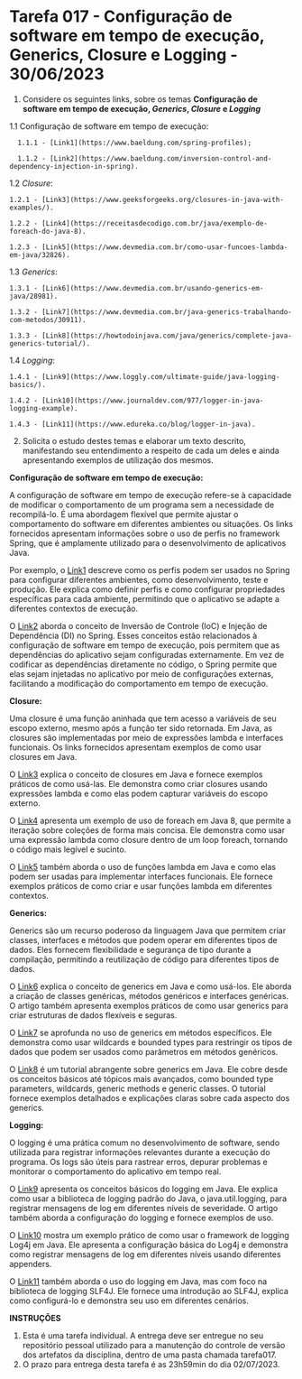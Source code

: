 # Tarefa 017 - Configuração de software em tempo de execução, Generics, Closure e Logging - 30/06/2023

1. Considere os seguintes links, sobre os temas **Configuração de software em tempo de execução, _Generics_, _Closure_ e _Logging_**

  1.1 Configuração de software em tempo de execução:

      1.1.1 - [Link1](https://www.baeldung.com/spring-profiles);

      1.1.2 - [Link2](https://www.baeldung.com/inversion-control-and-dependency-injection-in-spring).

  1.2 _Closure_:

    1.2.1 - [Link3](https://www.geeksforgeeks.org/closures-in-java-with-examples/).

    1.2.2 - [Link4](https://receitasdecodigo.com.br/java/exemplo-de-foreach-do-java-8).

    1.2.3 - [Link5](https://www.devmedia.com.br/como-usar-funcoes-lambda-em-java/32826).

  1.3 _Generics_:

    1.3.1 - [Link6](https://www.devmedia.com.br/usando-generics-em-java/28981).

    1.3.2 - [Link7](https://www.devmedia.com.br/java-generics-trabalhando-com-metodos/30911).

    1.3.3 - [Link8](https://howtodoinjava.com/java/generics/complete-java-generics-tutorial/).

  1.4 _Logging_:

    1.4.1 - [Link9](https://www.loggly.com/ultimate-guide/java-logging-basics/).

    1.4.2 - [Link10](https://www.journaldev.com/977/logger-in-java-logging-example).

    1.4.3 - [Link11](https://www.edureka.co/blog/logger-in-java).

2. Solicita o estudo destes temas e elaborar um texto descrito, manifestando seu entendimento a respeito de cada um deles e ainda apresentando exemplos de utilização dos mesmos.

<p>
<strong>Configuração de software em tempo de execução:</strong>

A configuração de software em tempo de execução refere-se à capacidade de modificar o comportamento de um programa sem a necessidade de recompilá-lo. É uma abordagem flexível que permite ajustar o comportamento do software em diferentes ambientes ou situações. Os links fornecidos apresentam informações sobre o uso de perfis no framework Spring, que é amplamente utilizado para o desenvolvimento de aplicativos Java.

Por exemplo, o [Link1](https://www.baeldung.com/spring-profiles) descreve como os perfis podem ser usados no Spring para configurar diferentes ambientes, como desenvolvimento, teste e produção. Ele explica como definir perfis e como configurar propriedades específicas para cada ambiente, permitindo que o aplicativo se adapte a diferentes contextos de execução.

O [Link2](https://www.baeldung.com/inversion-control-and-dependency-injection-in-spring) aborda o conceito de Inversão de Controle (IoC) e Injeção de Dependência (DI) no Spring. Esses conceitos estão relacionados à configuração de software em tempo de execução, pois permitem que as dependências do aplicativo sejam configuradas externamente. Em vez de codificar as dependências diretamente no código, o Spring permite que elas sejam injetadas no aplicativo por meio de configurações externas, facilitando a modificação do comportamento em tempo de execução.

<strong>Closure:</strong>

Uma closure é uma função aninhada que tem acesso a variáveis de seu escopo externo, mesmo após a função ter sido retornada. Em Java, as closures são implementadas por meio de expressões lambda e interfaces funcionais. Os links fornecidos apresentam exemplos de como usar closures em Java.

O [Link3](https://www.geeksforgeeks.org/closures-in-java-with-examples/) explica o conceito de closures em Java e fornece exemplos práticos de como usá-las. Ele demonstra como criar closures usando expressões lambda e como elas podem capturar variáveis do escopo externo.

O [Link4](https://receitasdecodigo.com.br/java/exemplo-de-foreach-do-java-8) apresenta um exemplo de uso de foreach em Java 8, que permite a iteração sobre coleções de forma mais concisa. Ele demonstra como usar uma expressão lambda como closure dentro de um loop foreach, tornando o código mais legível e sucinto.

O [Link5](https://www.devmedia.com.br/como-usar-funcoes-lambda-em-java/32826) também aborda o uso de funções lambda em Java e como elas podem ser usadas para implementar interfaces funcionais. Ele fornece exemplos práticos de como criar e usar funções lambda em diferentes contextos.

<strong>Generics:</strong>

Generics são um recurso poderoso da linguagem Java que permitem criar classes, interfaces e métodos que podem operar em diferentes tipos de dados. Eles fornecem flexibilidade e segurança de tipo durante a compilação, permitindo a reutilização de código para diferentes tipos de dados.

O [Link6](https://www.devmedia.com.br/usando-generics-em-java/28981) explica o conceito de generics em Java e como usá-los. Ele aborda a criação de classes genéricas, métodos genéricos e interfaces genéricas. O artigo também apresenta exemplos práticos de como usar generics para criar estruturas de dados flexíveis e seguras.

O [Link7](https://www.devmedia.com.br/java-generics-trabalhando-com-metodos/30911) se aprofunda no uso de generics em métodos específicos. Ele demonstra como usar wildcards e bounded types para restringir os tipos de dados que podem ser usados como parâmetros em métodos genéricos.

O [Link8](https://howtodoinjava.com/java/generics/complete-java-generics-tutorial/) é um tutorial abrangente sobre generics em Java. Ele cobre desde os conceitos básicos até tópicos mais avançados, como bounded type parameters, wildcards, generic methods e generic classes. O tutorial fornece exemplos detalhados e explicações claras sobre cada aspecto dos generics.

<strong>Logging:</strong>

O logging é uma prática comum no desenvolvimento de software, sendo utilizada para registrar informações relevantes durante a execução do programa. Os logs são úteis para rastrear erros, depurar problemas e monitorar o comportamento do aplicativo em tempo real.

O [Link9](https://www.loggly.com/ultimate-guide/java-logging-basics/) apresenta os conceitos básicos do logging em Java. Ele explica como usar a biblioteca de logging padrão do Java, o java.util.logging, para registrar mensagens de log em diferentes níveis de severidade. O artigo também aborda a configuração do logging e fornece exemplos de uso.

O [Link10](https://www.journaldev.com/977/logger-in-java-logging-example) mostra um exemplo prático de como usar o framework de logging Log4j em Java. Ele apresenta a configuração básica do Log4j e demonstra como registrar mensagens de log em diferentes níveis usando diferentes appenders.

O [Link11](https://www.edureka.co/blog/logger-in-java) também aborda o uso do logging em Java, mas com foco na biblioteca de logging SLF4J. Ele fornece uma introdução ao SLF4J, explica como configurá-lo e demonstra seu uso em diferentes cenários.
</p>

**INSTRUÇÕES**
1. Esta é uma tarefa individual. A entrega deve ser entregue no seu repositório pessoal utilizado para a manutenção do controle de versão dos artefatos da disciplina, dentro de uma pasta chamada tarefa017.
2. O prazo para entrega desta tarefa é as 23h59min do dia 02/07/2023.
